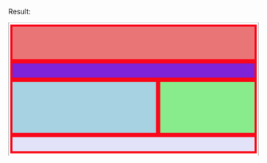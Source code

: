 Result:

![alt text](https://github.com/WincAcademy/mini-course-opdrachten-oplossingen/blob/master/Opdracht_009/CSS-grid-template/Screenshot%202020-01-03.png)
